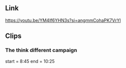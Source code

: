 ## Link
https://youtu.be/YM4If6YHN3s?si=angmmCohaPK7VrYl

## Clips

### The think different campaign
start = 8:45
end = 10:25
